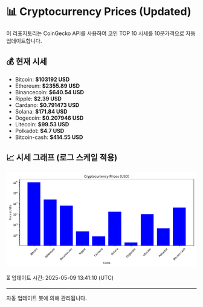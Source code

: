 
# 📊 Cryptocurrency Prices (Updated)

이 리포지토리는 CoinGecko API를 사용하여 코인 TOP 10 시세를 10분가격으로 자동 업데이트합니다.

## 💰 현재 시세
- Bitcoin: **$103192 USD**
- Ethereum: **$2355.89 USD**
- Binancecoin: **$640.54 USD**
- Ripple: **$2.39 USD**
- Cardano: **$0.791473 USD**
- Solana: **$171.84 USD**
- Dogecoin: **$0.207946 USD**
- Litecoin: **$99.53 USD**
- Polkadot: **$4.7 USD**
- Bitcoin-cash: **$414.55 USD**

## 📈 시세 그래프 (로그 스케일 적용)
![Crypto Prices](crypto_prices.png)

⏳ 업데이트 시간: 2025-05-09 13:41:10 (UTC)

---
자동 업데이트 봇에 의해 관리됩니다.
